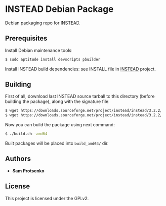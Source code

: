 # INSTEAD Debian Package

Debian packaging repo for [INSTEAD](https://github.com/instead-hub/instead/).

## Prerequisites

Install Debian maintenance tools:
```bash
$ sudo aptitude install devscripts pbuilder
```

Install INSTEAD build dependencies: see INSTALL file in
[INSTEAD](https://github.com/instead-hub/instead/) project.

## Building

First of all, download last INSTEAD source tarball to this directory (before
building the package), along with the signature file:

```bash
$ wget https://downloads.sourceforge.net/project/instead/instead/3.2.2/instead_3.2.2.tar.gz -O instead_3.2.2.orig.tar.gz
$ wget https://downloads.sourceforge.net/project/instead/instead/3.2.2/instead_3.2.2.tar.gz.asc -O instead_3.2.2.orig.tar.gz.asc
```

Now you can build the package using next command:

```bash
$ ./build.sh -amd64
```

Built packages will be placed into `build_amd64/` dir.

## Authors

* **Sam Protsenko**

## License

This project is licensed under the GPLv2.
